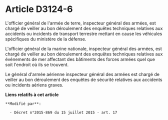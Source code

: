 # Article D3124-6

L'officier général de l'armée de terre, inspecteur général des armées, est chargé de veiller au bon déroulement des enquêtes
techniques relatives aux accidents ou incidents de transport terrestre mettant en cause les véhicules spécifiques du
ministère de la défense.

L'officier général de la marine nationale, inspecteur général des armées, est chargé de veiller au bon déroulement des
enquêtes techniques relatives aux événements de mer affectant des bâtiments des forces armées quel que soit l'endroit où ils
se trouvent.

Le général d'armée aérienne inspecteur général des armées est chargé de veiller au bon déroulement des enquêtes de sécurité
relatives aux accidents ou incidents aériens graves.

**Liens relatifs à cet article**

	**Modifié par**:

	  - Décret n°2015-869 du 15 juillet 2015 - art. 17
